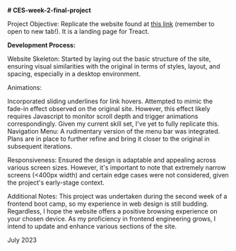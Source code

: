 **# CES-week-2-final-project**

Project Objective: Replicate the website found at [this link](https://treact.owaiskhan.me/components/landingPages/SaaSProductLandingPage) (remember to open to new tab!). It is a landing page for Treact.

**Development Process:**

Website Skeleton: Started by laying out the basic structure of the site, ensuring visual similarities with the original in terms of styles, layout, and spacing, especially in a desktop environment.

Animations:

Incorporated sliding underlines for link hovers.
Attempted to mimic the fade-in effect observed on the original site. However, this effect likely requires Javascript to monitor scroll depth and trigger animations correspondingly. Given my current skill set, I've yet to fully replicate this.
Navigation Menu: A rudimentary version of the menu bar was integrated. Plans are in place to further refine and bring it closer to the original in subsequent iterations.

Responsiveness: Ensured the design is adaptable and appealing across various screen sizes. However, it's important to note that extremely narrow screens (<400px width) and certain edge cases were not considered, given the project's early-stage context.

Additional Notes:
This project was undertaken during the second week of a frontend boot camp, so my experience in web design is still budding. Regardless, I hope the website offers a positive browsing experience on your chosen device. As my proficiency in frontend engineering grows, I intend to update and enhance various sections of the site.

July 2023
